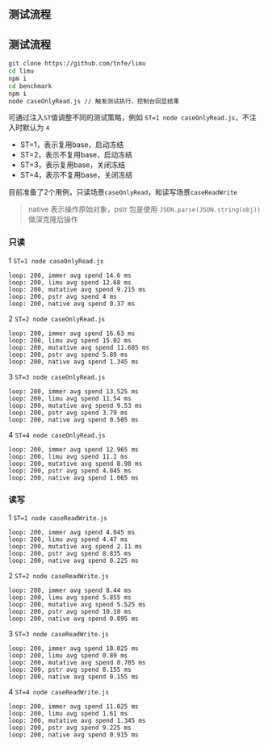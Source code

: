 ## 测试流程

## 测试流程

```bash
git clone https://github.com/tnfe/limu
cd limu
npm i
cd benchmark
npm i
node caseOnlyRead.js // 触发测试执行，控制台回显结果
```

可通过注入`ST`值调整不同的测试策略，例如 `ST=1 node caseOnlyRead.js`，不注入时默认为 `4`
- ST=1，表示复用base，启动冻结
- ST=2，表示不复用base，启动冻结
- ST=3，表示复用base，关闭冻结
- ST=4，表示不复用base，关闭冻结

目前准备了2个用例，只读场景`caseOnlyRead`，和读写场景`caseReadWrite`

> native 表示操作原始对象，pstr 包是使用 `JSON.parse(JSON.string(obj))` 做深克隆后操作

### 只读
1 `ST=1 node caseOnlyRead.js`

```
loop: 200, immer avg spend 14.6 ms
loop: 200, limu avg spend 12.68 ms
loop: 200, mutative avg spend 9.215 ms
loop: 200, pstr avg spend 4 ms
loop: 200, native avg spend 0.37 ms
```

2 `ST=2 node caseOnlyRead.js`
```
loop: 200, immer avg spend 16.63 ms
loop: 200, limu avg spend 15.02 ms
loop: 200, mutative avg spend 11.685 ms
loop: 200, pstr avg spend 5.89 ms
loop: 200, native avg spend 1.345 ms
```

3 `ST=3 node caseOnlyRead.js`
```
loop: 200, immer avg spend 13.525 ms
loop: 200, limu avg spend 11.54 ms
loop: 200, mutative avg spend 9.53 ms
loop: 200, pstr avg spend 3.79 ms
loop: 200, native avg spend 0.505 ms
```


4 `ST=4 node caseOnlyRead.js`
```
loop: 200, immer avg spend 12.965 ms
loop: 200, limu avg spend 11.2 ms
loop: 200, mutative avg spend 8.98 ms
loop: 200, pstr avg spend 4.045 ms
loop: 200, native avg spend 1.065 ms
```

### 读写

1 `ST=1 node caseReadWrite.js`

```
loop: 200, immer avg spend 4.045 ms
loop: 200, limu avg spend 4.47 ms
loop: 200, mutative avg spend 2.11 ms
loop: 200, pstr avg spend 8.835 ms
loop: 200, native avg spend 0.225 ms
```

2 `ST=2 node caseReadWrite.js`
```
loop: 200, immer avg spend 8.44 ms
loop: 200, limu avg spend 5.855 ms
loop: 200, mutative avg spend 5.525 ms
loop: 200, pstr avg spend 10.18 ms
loop: 200, native avg spend 0.895 ms
```

3 `ST=3 node caseReadWrite.js`
```
loop: 200, immer avg spend 10.025 ms
loop: 200, limu avg spend 0.89 ms
loop: 200, mutative avg spend 0.705 ms
loop: 200, pstr avg spend 8.155 ms
loop: 200, native avg spend 0.155 ms
```


4 `ST=4 node caseReadWrite.js`
```
loop: 200, immer avg spend 11.025 ms
loop: 200, limu avg spend 1.61 ms
loop: 200, mutative avg spend 1.345 ms
loop: 200, pstr avg spend 9.225 ms
loop: 200, native avg spend 0.915 ms
```
